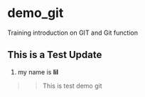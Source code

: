 # demo_git
Training introduction on GIT and Git function

## This is a Test Update
1. my name is **lil**
>> This is test demo git
